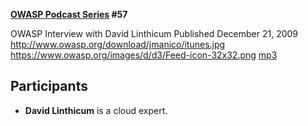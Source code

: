 **[OWASP Podcast Series](OWASP_Podcast "wikilink") \#57**

OWASP Interview with David Linthicum
Published December 21, 2009
[<http://www.owasp.org/download/jmanico/itunes.jpg>](http://itunes.apple.com/WebObjects/MZStore.woa/wa/viewPodcast?id=300769012)
[<https://www.owasp.org/images/d/d3/Feed-icon-32x32.png>](http://www.owasp.org/download/jmanico/podcast.xml)
[mp3](http://www.owasp.org/download/jmanico/owasp_podcast_57.mp3)

## Participants

  - <b>David Linthicum</b> is a cloud expert.